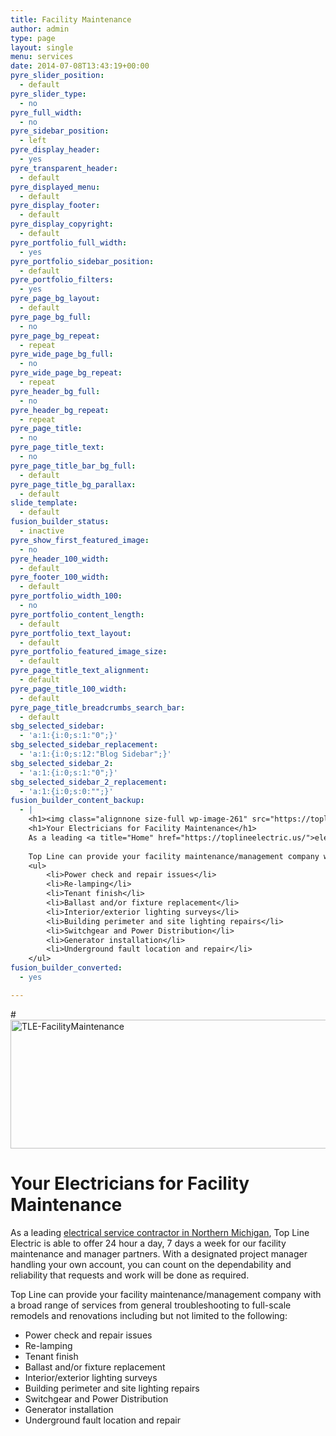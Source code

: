 ```yaml
---
title: Facility Maintenance
author: admin
type: page
layout: single
menu: services
date: 2014-07-08T13:43:19+00:00
pyre_slider_position:
  - default
pyre_slider_type:
  - no
pyre_full_width:
  - no
pyre_sidebar_position:
  - left
pyre_display_header:
  - yes
pyre_transparent_header:
  - default
pyre_displayed_menu:
  - default
pyre_display_footer:
  - default
pyre_display_copyright:
  - default
pyre_portfolio_full_width:
  - yes
pyre_portfolio_sidebar_position:
  - default
pyre_portfolio_filters:
  - yes
pyre_page_bg_layout:
  - default
pyre_page_bg_full:
  - no
pyre_page_bg_repeat:
  - repeat
pyre_wide_page_bg_full:
  - no
pyre_wide_page_bg_repeat:
  - repeat
pyre_header_bg_full:
  - no
pyre_header_bg_repeat:
  - repeat
pyre_page_title:
  - no
pyre_page_title_text:
  - no
pyre_page_title_bar_bg_full:
  - default
pyre_page_title_bg_parallax:
  - default
slide_template:
  - default
fusion_builder_status:
  - inactive
pyre_show_first_featured_image:
  - no
pyre_header_100_width:
  - default
pyre_footer_100_width:
  - default
pyre_portfolio_width_100:
  - no
pyre_portfolio_content_length:
  - default
pyre_portfolio_text_layout:
  - default
pyre_portfolio_featured_image_size:
  - default
pyre_page_title_text_alignment:
  - default
pyre_page_title_100_width:
  - default
pyre_page_title_breadcrumbs_search_bar:
  - default
sbg_selected_sidebar:
  - 'a:1:{i:0;s:1:"0";}'
sbg_selected_sidebar_replacement:
  - 'a:1:{i:0;s:12:"Blog Sidebar";}'
sbg_selected_sidebar_2:
  - 'a:1:{i:0;s:1:"0";}'
sbg_selected_sidebar_2_replacement:
  - 'a:1:{i:0;s:0:"";}'
fusion_builder_content_backup:
  - |
    <h1><img class="alignnone size-full wp-image-261" src="https://toplineelectric.us/wp-content/uploads/2014/07/TLE-FacilityMaintenance.png" alt="TLE-FacilityMaintenance" width="622" height="206" /></h1>
    <h1>Your Electricians for Facility Maintenance</h1>
    As a leading <a title="Home" href="https://toplineelectric.us/">electrical service contractor in Northern Michigan</a>, Top Line Electric is able to offer 24 hour a day, 7 days a week for our facility maintenance and manager partners. With a designated project manager handling your own account, you can count on the dependability and reliability that requests and work will be done as required.
    
    Top Line can provide your facility maintenance/management company with a broad range of services from general troubleshooting to full-scale remodels and renovations including but not limited to the following:
    <ul>
    	<li>Power check and repair issues</li>
    	<li>Re-lamping</li>
    	<li>Tenant finish</li>
    	<li>Ballast and/or fixture replacement</li>
    	<li>Interior/exterior lighting surveys</li>
    	<li>Building perimeter and site lighting repairs</li>
    	<li>Switchgear and Power Distribution</li>
    	<li>Generator installation</li>
    	<li>Underground fault location and repair</li>
    </ul>
fusion_builder_converted:
  - yes

---
```

#<img loading="lazy" class="alignnone size-full wp-image-261" src="https://toplineelectric.us/wp-content/uploads/2014/07/TLE-FacilityMaintenance.png" alt="TLE-FacilityMaintenance" width="622" height="206" srcset="https://toplineelectric.us/wp-content/uploads/2014/07/TLE-FacilityMaintenance-300x99.png 300w, https://toplineelectric.us/wp-content/uploads/2014/07/TLE-FacilityMaintenance.png 622w" sizes="(max-width: 622px) 100vw, 622px" /> 

# Your Electricians for Facility Maintenance

As a leading [electrical service contractor in Northern Michigan][1], Top Line Electric is able to offer 24 hour a day, 7 days a week for our facility maintenance and manager partners. With a designated project manager handling your own account, you can count on the dependability and reliability that requests and work will be done as required.

Top Line can provide your facility maintenance/management company with a broad range of services from general troubleshooting to full-scale remodels and renovations including but not limited to the following:

  * Power check and repair issues
  * Re-lamping
  * Tenant finish
  * Ballast and/or fixture replacement
  * Interior/exterior lighting surveys
  * Building perimeter and site lighting repairs
  * Switchgear and Power Distribution
  * Generator installation
  * Underground fault location and repair

 [1]: https://toplineelectric.us/ "Home"